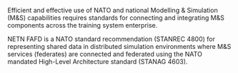 Efficient and effective use of NATO and national Modelling & Simulation (M&S) capabilities requires standards for connecting and integrating M&S components across the training system enterprise.

NETN FAFD is a NATO standard recommendation (STANREC 4800) for representing shared data in distributed simulation environments where M&S services (federates) are connected and federated using the NATO mandated High-Level Architecture standard (STANAG 4603).

